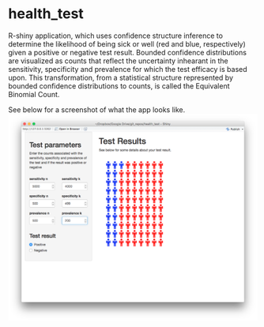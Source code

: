 # health_test
R-shiny application, which uses confidence structure inference to determine the likelihood of being sick or well (red and blue, respectively) given a positive or negative test result.  Bounded confidence distributions are visualized as counts that reflect the uncertainty inhearant in the sensitivity, specificity and prevalence for which the test efficacy is based upon.  This transformation, from a statistical structure represented by bounded confidence distributions to counts, is called the Equivalent Binomial Count.

See below for a screenshot of what the app looks like.
![Alt text](https://github.com/jazon33y/health_test/blob/master/Health_test.png "Health test app")
